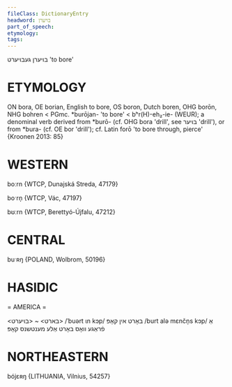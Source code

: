 ```yaml
---
fileClass: DictionaryEntry
headword: בויערן
part_of_speech: 
etymology: 
tags: 
---
```

בויערן
געבויערט
'to bore'

ETYMOLOGY
===========
ON bora, OE borian, English to bore, OS boron, Dutch boren, OHG borōn, NHG bohren < PGmc. *burōjan- 'to bore' < bʰr(H)-eh₂-ie- (WEUR); a denominal verb derived from *burō- (cf. OHG bora 'drill', see בויער 'drill'), or from *bura- (cf. OE bor 'drill'); cf. Latin forō 'to bore through, pierce'
{Kroonen 2013: 85}

WESTERN
========

boːrn {WTCP, Dunajská Streda, 47179}

boˑrn̩ {WTCP, Vác, 47197}

bʊːrn {WTCP, Berettyó-Újfalu, 47212}

CENTRAL
========

buˑʀŋ {POLAND, Wolbrom, 50196}

HASIDIC
=======
= AMERICA = 

<בארט> ~ <בויערט>
/ˈbuərt ɩn kɔp/ באָרט אין קאָפּ
/burt alə mɛnčn̩s kɔp/ אַ פֿראַגע וואָס באָרט אַלע מענטשנס קאָפּ

NORTHEASTERN
==============

bójɛʀŋ {LITHUANIA, Vilnius, 54257}